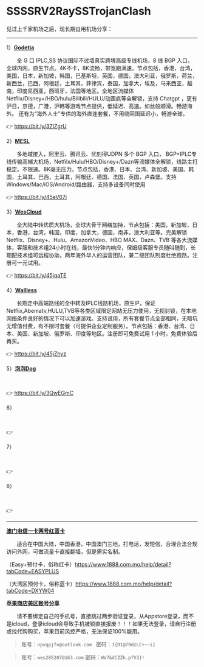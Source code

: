 # **SSSSRV2RaySSTrojanClash**

见过上千家机场之后，现长期自用机场分享：

------

1）<b>[Godetia](https://ssltd.club/#/register?code=DWZDIVnj)</b>
 <p>&nbsp;&nbsp;&nbsp;&nbsp;&nbsp;&nbsp;&nbsp;全 G 口 IPLC,SS 协议国际不过墙真实跨境高级专线机场，8 线 BGP 入口，全球内网，原生节点。4K不卡，8K流畅，带宽跑满速。节点包括，香港，台湾，美国，日本，新加坡，韩国，巴基斯坦，英国，德国，澳大利亚，俄罗斯，荷兰，新西兰，巴西，阿根廷，土耳其，菲律宾，泰国，加拿大，埃及，马来西亚，越南，印度尼西亚，西班牙，法国等地区。全地区流媒体Netflix/Disney+/HBO/hulu/Bilibili/HULU/动画疯等全解锁，支持 Chatgpt ，更有沪日，京德，广港，沪韩等游戏节点提供，低延迟、高速。如丝般顺滑。畅游海外。 还有为“海外人士”专供的海外直连套餐，不用绕回国延迟小，畅游全球。</p>
 
👉 https://bit.ly/3ZlZgrU 

2）<b>[MESL](https://in.mesl.cloud/#/register?code=WniLD0Xj)</b>
<p>&nbsp;&nbsp;&nbsp;&nbsp;&nbsp;&nbsp;&nbsp;多地域接入，阿里云、腾讯云、优刻得UDPN 多个 BGP 入口， BGP+IPLC专线传输高端大机场，Netfilx/Hulu/HBO/Disney+/Dazn等流媒体全解锁，线路主打稳定。不限速。8K毫无压力。节点包括，香港、日本、台湾、新加坡、美国、韩国，土耳其、巴西，土耳其，阿根廷、德国、法国、英国，卢森堡。支持Windows/Mac/iOS/Android/路由器，支持多设备同时使用 </p>

👉 https://bit.ly/45eV67i

3）<b>[WesCloud](https://wescloud.xyz/auth/register?code=DxLF)</b>
<p>&nbsp;&nbsp;&nbsp;&nbsp;&nbsp;&nbsp;&nbsp;全大陆中转优质大机场，全球大骨干网络加持，节点包括：美国，新加坡，日本，香港，台湾，韩国，印度，加拿大，德国，南非，澳大利亚等。完美解锁Netflix、Disney+、Hulu、AmazonVideo、HBO MAX、Dazn、TVB 等各大流媒体，客服和技术组24小时在线，最快1分钟内响应，保姆级客服专员随叫随到，长期配技术组可远程协助，两年海外华人的运营团队，兼二级团队制度杜绝跑路。注册可一元试用。</p>

👉 https://bit.ly/45jqaTE


4）<b>[Wallless](https://portal.wl-site5.com/#/register?code=yyBgJJMx)</b>
<p>&nbsp;&nbsp;&nbsp;&nbsp;&nbsp;&nbsp;&nbsp;长期走中高端路线的全中转及IPLC线路机场，原生IP，保证Netflix,Abematv,HULU,TVB等各类区域限定网站无压力使用，无视封锁，在本地网络条件良好的情况下可以加速游戏。支持试用，所有套餐节点全部相同，无暗坑无增值付费，有不限时套餐（可提供企业定制服务）。节点包括：香港、台湾、日本、美国、新加坡、俄罗斯、印度等地区。注册即可免费试用 1 小时，免费体验后再买。</p>

👉 https://bit.ly/45jZhyz

5）<b>[泡泡Dog](https://www.paopao.dog/index.php#/register?code=J8Q5PsSG)</b>
<p>&nbsp;&nbsp;&nbsp;&nbsp;&nbsp;&nbsp;&nbsp;</p>

👉 https://bit.ly/3QwEGmC

6）<b>[]()</b>
<p>&nbsp;&nbsp;&nbsp;&nbsp;&nbsp;&nbsp;&nbsp;</p>

👉 

7）<b>[]()</b>
<p>&nbsp;&nbsp;&nbsp;&nbsp;&nbsp;&nbsp;&nbsp;</p>

👉 

8）<b>[]()</b>
<p>&nbsp;&nbsp;&nbsp;&nbsp;&nbsp;&nbsp;&nbsp;</p>

👉 


------

<b>[澳门电信一卡两号红蓝卡](https://github.com/wantToDoSomeThing/SSSSRV2RayClash)</b>
<p>&nbsp;&nbsp;&nbsp;&nbsp;&nbsp;&nbsp;&nbsp;适合在中国大陆，中国香港，中国澳门三地，打电话，发短信，合理合法合规访问外网，可做流量卡直接翻墙，但是需实名制。</p>

   （Easy+预付卡，俗称红卡）https://www.1888.com.mo/help/detail?tabCode=EASYPLUS
   
   （大湾区预付卡，俗称蓝卡）https://www.1888.com.mo/help/detail?tabCode=DXYW04


<b>[苹果商店美区账号分享](https://github.com/wantToDoSomeThing/SSSSRV2RayClash)</b>
<p>&nbsp;&nbsp;&nbsp;&nbsp;&nbsp;&nbsp;&nbsp;请不要绑定自己的手机号，直接跳过两步验证登录，从Appstore登录，而不是icloud，登录icloud会导致手机被锁直接报废！！！如果无法登录，请自行注册或找代购购买，苹果目前风控严格，无法保证100%能用。</p>

 >    账号：`npvqpjfn@outlook.com `   密码：`1{D1@79dzLC+~~i]`

 >    账号：`wes285207@163.com`       密码：`We7&dCZZk.pfV3}!`


